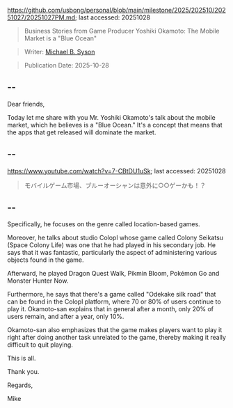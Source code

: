 https://github.com/usbong/personal/blob/main/milestone/2025/202510/20251027/20251027PM.md; last accessed: 20251028

> Business Stories from Game Producer Yoshiki Okamoto: The Mobile Market is a "Blue Ocean"

> Writer: [Michael B. Syson](https://www.linkedin.com/in/michaelsyson/)

> Publication Date: 2025-10-28

## --

Dear friends,

Today let me share with you Mr. Yoshiki Okamoto's talk about the mobile market, which he believes is a "Blue Ocean." It's a concept that means that the apps that get released will dominate the market.

## --

https://www.youtube.com/watch?v=7-CBtDU1uSk; last accessed: 20251028

> モバイルゲーム市場、ブルーオーシャンは意外に○○ゲーかも！？

## --

Specifically, he focuses on the genre called location-based games.

Moreover, he talks about studio Colopl whose game called Colony Seikatsu (Space Colony Life) was one that he had played in his secondary job. He says that it was fantastic, particularly the aspect of administering various objects found in the game.

Afterward, he played Dragon Quest Walk, Pikmin Bloom, Pokémon Go and Monster Hunter Now. 

Furthermore, he says that there's a game called "Odekake silk road" that can be found in the Colopl platform, where 70 or 80% of users continue to play it. Okamoto-san explains that in general after a month, only 20% of users remain, and after a year, only 10%.

Okamoto-san also emphasizes that the game makes players want to play it right after doing another task unrelated to the game, thereby making it really difficult to quit playing.

This is all.

Thank you.

Regards,

Mike